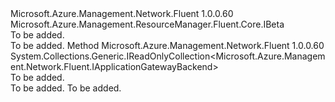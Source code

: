 <Type Name="INicIPConfigurationBaseBeta" FullName="Microsoft.Azure.Management.Network.Fluent.INicIPConfigurationBaseBeta">
  <TypeSignature Language="C#" Value="public interface INicIPConfigurationBaseBeta : Microsoft.Azure.Management.ResourceManager.Fluent.Core.IBeta" />
  <TypeSignature Language="ILAsm" Value=".class public interface auto ansi abstract INicIPConfigurationBaseBeta implements class Microsoft.Azure.Management.ResourceManager.Fluent.Core.IBeta" />
  <TypeSignature Language="DocId" Value="T:Microsoft.Azure.Management.Network.Fluent.INicIPConfigurationBaseBeta" />
  <TypeSignature Language="VB.NET" Value="Public Interface INicIPConfigurationBaseBeta&#xA;Implements IBeta" />
  <TypeSignature Language="F#" Value="type INicIPConfigurationBaseBeta = interface&#xA;    interface IBeta" />
  <AssemblyInfo>
    <AssemblyName>Microsoft.Azure.Management.Network.Fluent</AssemblyName>
    <AssemblyVersion>1.0.0.60</AssemblyVersion>
  </AssemblyInfo>
  <Interfaces>
    <Interface>
      <InterfaceName>Microsoft.Azure.Management.ResourceManager.Fluent.Core.IBeta</InterfaceName>
    </Interface>
  </Interfaces>
  <Docs>
    <summary>To be added.</summary>
    <remarks>To be added.</remarks>
  </Docs>
  <Members>
    <Member MemberName="ListAssociatedApplicationGatewayBackends">
      <MemberSignature Language="C#" Value="public System.Collections.Generic.IReadOnlyCollection&lt;Microsoft.Azure.Management.Network.Fluent.IApplicationGatewayBackend&gt; ListAssociatedApplicationGatewayBackends ();" />
      <MemberSignature Language="ILAsm" Value=".method public hidebysig newslot virtual instance class System.Collections.Generic.IReadOnlyCollection`1&lt;class Microsoft.Azure.Management.Network.Fluent.IApplicationGatewayBackend&gt; ListAssociatedApplicationGatewayBackends() cil managed" />
      <MemberSignature Language="DocId" Value="M:Microsoft.Azure.Management.Network.Fluent.INicIPConfigurationBaseBeta.ListAssociatedApplicationGatewayBackends" />
      <MemberSignature Language="VB.NET" Value="Public Function ListAssociatedApplicationGatewayBackends () As IReadOnlyCollection(Of IApplicationGatewayBackend)" />
      <MemberSignature Language="F#" Value="abstract member ListAssociatedApplicationGatewayBackends : unit -&gt; System.Collections.Generic.IReadOnlyCollection&lt;Microsoft.Azure.Management.Network.Fluent.IApplicationGatewayBackend&gt;" Usage="iNicIPConfigurationBaseBeta.ListAssociatedApplicationGatewayBackends " />
      <MemberType>Method</MemberType>
      <AssemblyInfo>
        <AssemblyName>Microsoft.Azure.Management.Network.Fluent</AssemblyName>
        <AssemblyVersion>1.0.0.60</AssemblyVersion>
      </AssemblyInfo>
      <ReturnValue>
        <ReturnType>System.Collections.Generic.IReadOnlyCollection&lt;Microsoft.Azure.Management.Network.Fluent.IApplicationGatewayBackend&gt;</ReturnType>
      </ReturnValue>
      <Parameters />
      <Docs>
        <summary>To be added.</summary>
        <returns>To be added.</returns>
        <remarks>To be added.</remarks>
      </Docs>
    </Member>
  </Members>
</Type>